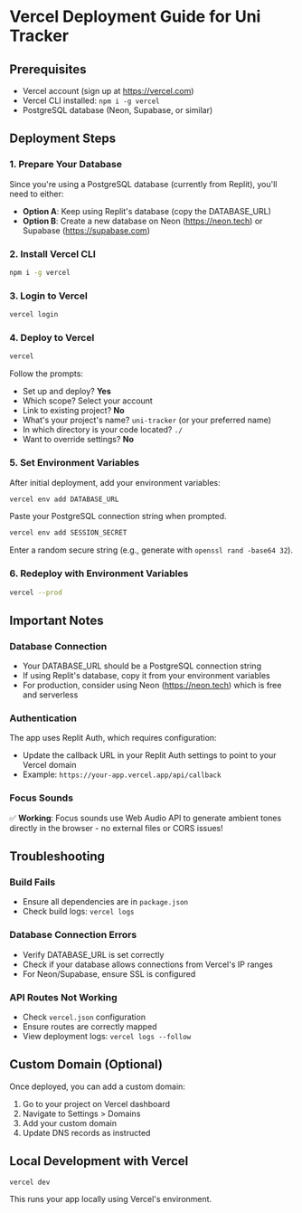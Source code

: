 # Vercel Deployment Guide for Uni Tracker

## Prerequisites
- Vercel account (sign up at https://vercel.com)
- Vercel CLI installed: `npm i -g vercel`
- PostgreSQL database (Neon, Supabase, or similar)

## Deployment Steps

### 1. Prepare Your Database
Since you're using a PostgreSQL database (currently from Replit), you'll need to either:
- **Option A**: Keep using Replit's database (copy the DATABASE_URL)
- **Option B**: Create a new database on Neon (https://neon.tech) or Supabase (https://supabase.com)

### 2. Install Vercel CLI
```bash
npm i -g vercel
```

### 3. Login to Vercel
```bash
vercel login
```

### 4. Deploy to Vercel
```bash
vercel
```

Follow the prompts:
- Set up and deploy? **Yes**
- Which scope? Select your account
- Link to existing project? **No**
- What's your project's name? `uni-tracker` (or your preferred name)
- In which directory is your code located? `./`
- Want to override settings? **No**

### 5. Set Environment Variables

After initial deployment, add your environment variables:

```bash
vercel env add DATABASE_URL
```
Paste your PostgreSQL connection string when prompted.

```bash
vercel env add SESSION_SECRET
```
Enter a random secure string (e.g., generate with `openssl rand -base64 32`).

### 6. Redeploy with Environment Variables
```bash
vercel --prod
```

## Important Notes

### Database Connection
- Your DATABASE_URL should be a PostgreSQL connection string
- If using Replit's database, copy it from your environment variables
- For production, consider using Neon (https://neon.tech) which is free and serverless

### Authentication
The app uses Replit Auth, which requires configuration:
- Update the callback URL in your Replit Auth settings to point to your Vercel domain
- Example: `https://your-app.vercel.app/api/callback`

### Focus Sounds
✅ **Working**: Focus sounds use Web Audio API to generate ambient tones directly in the browser - no external files or CORS issues!

## Troubleshooting

### Build Fails
- Ensure all dependencies are in `package.json`
- Check build logs: `vercel logs`

### Database Connection Errors
- Verify DATABASE_URL is set correctly
- Check if your database allows connections from Vercel's IP ranges
- For Neon/Supabase, ensure SSL is configured

### API Routes Not Working
- Check `vercel.json` configuration
- Ensure routes are correctly mapped
- View deployment logs: `vercel logs --follow`

## Custom Domain (Optional)
Once deployed, you can add a custom domain:
1. Go to your project on Vercel dashboard
2. Navigate to Settings > Domains
3. Add your custom domain
4. Update DNS records as instructed

## Local Development with Vercel
```bash
vercel dev
```

This runs your app locally using Vercel's environment.
